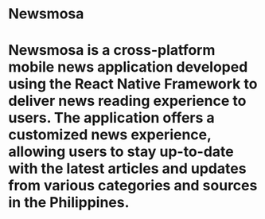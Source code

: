 # Newsmosa

# Newsmosa is a cross-platform mobile news application developed using the React Native Framework to deliver news reading experience to users. The application offers a customized news experience, allowing users to stay up-to-date with the latest articles and updates from various categories and sources in the Philippines.
